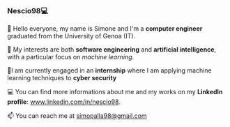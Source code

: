 ### Nescio98💻

<!--
**Nescio98/nescio98** is a ✨ _special_ ✨ repository because its `README.md` (this file) appears on your GitHub profile. -->

👋 Hello everyone, my name is Simone and I'm a **computer engineer** graduated from the University of Genoa (IT).

👀 My interests are both **software engineering** and **artificial intelligence**, with a particular focus on *machine learning*.

🌱I am currently engaged in an **internship** where I am applying machine learning techniques to **cyber security**

💻 You can find more informations about me and my works on my **LinkedIn profile**: www.linkedin.com/in/nescio98.

📫 You can reach me at simopalla98@gmail.com

